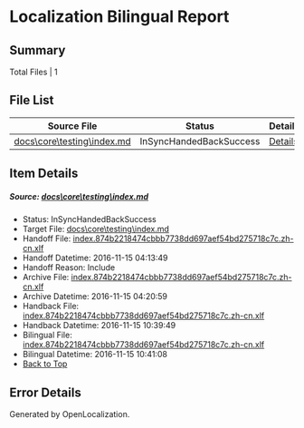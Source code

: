 # <a name='report-top'></a> Localization Bilingual Report

## Summary
 Total Files | 1

## File List
 Source File | Status | Details 
 ----------- | ------ | ------- 
 [docs\core\testing\index.md](https://github.com/dotnet/docs/blob/352d4a1fe96b701ebf9e0d60d006cfb9ed77977c/docs/core/testing/index.md) | InSyncHandedBackSuccess | [Details](#e055475200c55c2e2f890ac63b8b258aeacfae7550)

## Item Details
##### <a name='e055475200c55c2e2f890ac63b8b258aeacfae7550'></a> Source: [docs\core\testing\index.md](https://github.com/dotnet/docs/blob/352d4a1fe96b701ebf9e0d60d006cfb9ed77977c/docs/core/testing/index.md)
* Status: InSyncHandedBackSuccess
* Target File: [docs\core\testing\index.md](https://github.com/dotnet/docs.zh-cn/blob/d5827d001ca4e6478b70962c695218035e71b81e/docs/core/testing/index.md)
* Handoff File: [index.874b2218474cbbb7738dd697aef54bd275718c7c.zh-cn.xlf](https://github.com/dotnet/docs.handoff/blob/e90da420b514c1175872ac54e8c9de8380bb80e0/ol-handoff/dotnet/docs.zh-cn/master/index.874b2218474cbbb7738dd697aef54bd275718c7c.zh-cn.xlf)
* Handoff Datetime: 2016-11-15 04:13:49
* Handoff Reason: Include
* Archive File: [index.874b2218474cbbb7738dd697aef54bd275718c7c.zh-cn.xlf](https://github.com/dotnet/docs.handoff/blob/4a381335e921a2a540c8797bf4c9ab37904176e8/ol-archive/dotnet/docs.zh-cn/master/index.874b2218474cbbb7738dd697aef54bd275718c7c.zh-cn.xlf)
* Archive Datetime: 2016-11-15 04:20:59
* Handback File: [index.874b2218474cbbb7738dd697aef54bd275718c7c.zh-cn.xlf](https://github.com/dotnet/docs.handback/blob/8270cf0141164706a73294a7de9b12ca41107f06/ol-handback/dotnet/docs.zh-cn/master/ht-p1/index.874b2218474cbbb7738dd697aef54bd275718c7c.zh-cn.xlf)
* Handback Datetime: 2016-11-15 10:39:49
* Bilingual File: [index.874b2218474cbbb7738dd697aef54bd275718c7c.zh-cn.xlf](https://github.com/dotnet/docs.handback/blob/8270cf0141164706a73294a7de9b12ca41107f06/ol-handback/dotnet/docs.zh-cn/master/ht-p1/index.874b2218474cbbb7738dd697aef54bd275718c7c.zh-cn.xlf)
* Bilingual Datetime: 2016-11-15 10:41:08
* [Back to Top](#report-top)


## Error Details

Generated by OpenLocalization.
